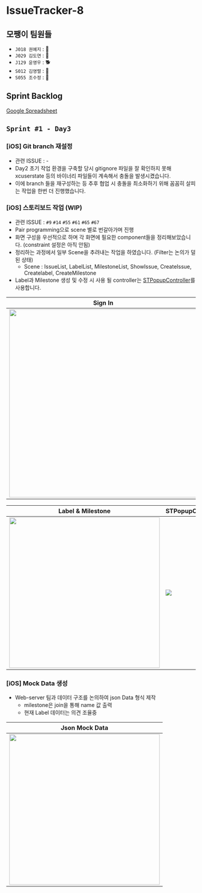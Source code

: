 # IssueTracker-8

## 모쨍이 팀원들
- `J018 권예지` : 🐳
- `J029 김도연` : 🐹
- `J129 윤영우` : 🐕
- `S012 김영렬` : 🐼
- `S055 조수정` : 🐲

## Sprint Backlog
[Google Spreadsheet](https://docs.google.com/spreadsheets/d/19wkM--KlfBSZAe7_RBzZKZ5Rq0YNnLkuxhtWNhTGxDA/edit?usp=sharing)

## **`Sprint #1 - Day3`**
### [iOS] Git branch 재설정
* 관련 ISSUE : -
* Day2 초기 작업 환경을 구축할 당시 gitignore 파일을 잘 확인하지 못해 xcuserstate 등의 바이너리 파일들이 계속해서 충돌을 발생시켰습니다.
* 이에 branch 들을 재구성하는 등 추후 협업 시 충돌을 최소화하기 위해 꼼꼼히 살피는 작업을 한번 더 진행했습니다.

### [iOS] 스토리보드 작업 (WIP)
* 관련 ISSUE : `#9` `#14` `#55` `#61` `#65` `#67`
* Pair programming으로 scene 별로 번갈아가며 진행
* 화면 구성을 우선적으로 하며 각 화면에 필요한 component들을 정리해보았습니다. (constraint 설정은 아직 안됨)
* 정리하는 과정에서 일부 Scene을 추려내는 작업을 하였습니다. (Filter는 논의가 덜 된 상태)
    * Scene : IssueList, LabelList, MilestoneList, ShowIssue, CreateIssue, Createlabel, CreateMilestone
* Label과 Milestone 생성 및 수정 시 사용 될 controller는 [STPopupController](http://github.com/kevin0571/STPopup)를 사용합니다. 

| Sign In | Issue |
| -------- | -------- |
| <img width = 500 src = "https://user-images.githubusercontent.com/34840140/97448594-2a35c600-1974-11eb-844a-dc958b73f58d.png"> | <img width = 500 src = "https://user-images.githubusercontent.com/34840140/97448239-c7442f00-1973-11eb-9b79-4f543a16e2a4.png"> |


| Label & Milestone | STPopupController |
| -------- | -------- |
| <img width = 400 src = "https://user-images.githubusercontent.com/34840140/97448240-c90df280-1973-11eb-93c4-353d10191783.png">     | ![](https://i.imgur.com/Y4BxA7K.gif)     | 

### [iOS] Mock Data 생성
* Web-server 팀과 데이터 구조를 논의하여 json Data 형식 제작
    * milestone은 join을 통해 name 값 출력
    * 현재 Label 데이터는 의견 조율중


| Json Mock Data |
| -------------- |
| <img width = 400 src = "https://i.imgur.com/giRR7i4.png">|

